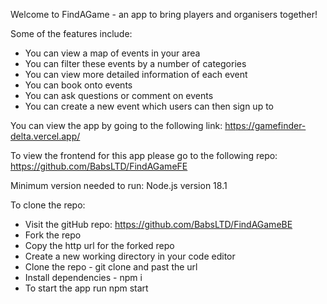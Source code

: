 Welcome to FindAGame - an app to bring players and organisers together!

Some of the features include:

- You can view a map of events in your area
- You can filter these events by a number of categories
- You can view more detailed information of each event
- You can book onto events
- You can ask questions or comment on events
- You can create a new event which users can then sign up to

You can view the app by going to the following link: https://gamefinder-delta.vercel.app/

To view the frontend for this app please go to the following repo: https://github.com/BabsLTD/FindAGameFE

Minimum version needed to run: Node.js version 18.1

To clone the repo:

- Visit the gitHub repo: https://github.com/BabsLTD/FindAGameBE
- Fork the repo
- Copy the http url for the forked repo
- Create a new working directory in your code editor
- Clone the repo - git clone and past the url
- Install dependencies - npm i
- To start the app run npm start
